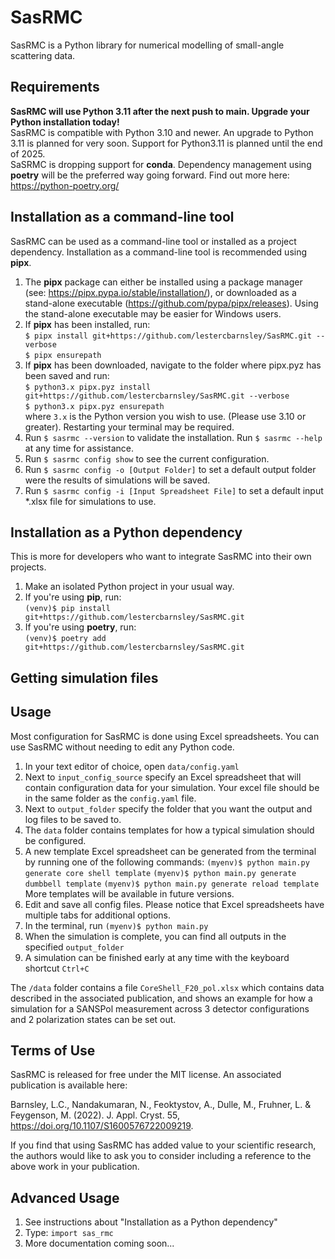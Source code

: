 # SasRMC

SasRMC is a Python library for numerical modelling of small-angle scattering data.  

## Requirements

**SasRMC will use Python 3.11 after the next push to main. Upgrade your Python installation today!**  
SasRMC is compatible with Python 3.10 and newer. An upgrade to Python 3.11 is planned for very soon. Support for Python3.11 is planned until the end of 2025.  
SaSRMC is dropping support for **conda**. Dependency management using **poetry** will be the preferred way going forward. Find out more here: https://python-poetry.org/  

## Installation as a command-line tool

SasRMC can be used as a command-line tool or installed as a project dependency. Installation as a command-line tool is recommended using **pipx**.

1. The **pipx** package can either be installed using a package manager (see: https://pipx.pypa.io/stable/installation/), or downloaded as a stand-alone executable (https://github.com/pypa/pipx/releases). Using the stand-alone executable may be easier for Windows users.
2. If **pipx** has been installed, run:  
    `$ pipx install git+https://github.com/lestercbarnsley/SasRMC.git --verbose`  
    `$ pipx ensurepath`  
3. If **pipx** has been downloaded, navigate to the folder where pipx.pyz has been saved and run:  
    `$ python3.x pipx.pyz install git+https://github.com/lestercbarnsley/SasRMC.git --verbose`  
    `$ python3.x pipx.pyz ensurepath`  
where `3.x` is the Python version you wish to use. (Please use 3.10 or greater). Restarting your terminal may be required.  
4. Run `$ sasrmc --version` to validate the installation. Run `$ sasrmc --help` at any time for assistance.  
5. Run `$ sasrmc config show` to see the current configuration.  
6. Run `$ sasrmc config -o [Output Folder]` to set a default output folder were the results of simulations will be saved.  
7. Run `$ sasrmc config -i [Input Spreadsheet File]` to set a default input *.xlsx file for simulations to use.  

## Installation as a Python dependency  

This is more for developers who want to integrate SasRMC into their own projects.

1. Make an isolated Python project in your usual way.  
2. If you're using **pip**, run:  
    `(venv)$ pip install git+https://github.com/lestercbarnsley/SasRMC.git`  
3. If you're using **poetry**, run:  
    `(venv)$ poetry add git+https://github.com/lestercbarnsley/SasRMC.git`  

## Getting simulation files  
 


## Usage
Most configuration for SasRMC is done using Excel spreadsheets. You can use SasRMC without needing to edit any Python code.

1. In your text editor of choice, open `data/config.yaml`
2. Next to `input_config_source` specify an Excel spreadsheet that will contain configuration data for your simulation. Your excel file should be in the same folder as the `config.yaml` file.
3. Next to `output_folder` specify the folder that you want the output and log files to be saved to.
4. The `data` folder contains templates for how a typical simulation should be configured.
5. A new template Excel spreadsheet can be generated from the terminal by running one of the following commands:
    `(myenv)$ python main.py generate core shell template`
    `(myenv)$ python main.py generate dumbbell template`
    `(myenv)$ python main.py generate reload template`
More templates will be available in future versions.
6. Edit and save all config files. Please notice that Excel spreadsheets have multiple tabs for additional options.
7. In the terminal, run
    `(myenv)$ python main.py`
8. When the simulation is complete, you can find all outputs in the specified `output_folder`
9. A simulation can be finished early at any time with the keyboard shortcut `Ctrl+C`

The `/data` folder contains a file `CoreShell_F20_pol.xlsx` which contains data described in the associated publication, and shows an example for how a simulation for a SANSPol measurement across 3 detector configurations and 2 polarization states can be set out.

## Terms of Use
SasRMC is released for free under the MIT license. An associated publication is available here:

Barnsley, L.C., Nandakumaran, N., Feoktystov, A., Dulle, M., Fruhner, L. & Feygenson, M. (2022). J. Appl. Cryst. 55,
https://doi.org/10.1107/S1600576722009219.

If you find that using SasRMC has added value to your scientific research, the authors would like to ask you to consider including a reference to the above work in your publication.

## Advanced Usage

1. See instructions about "Installation as a Python dependency" 
2. Type: `import sas_rmc`
3. More documentation coming soon...

